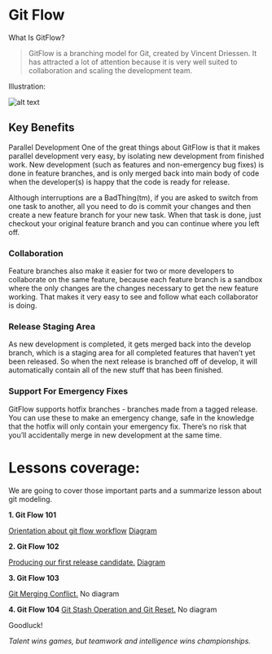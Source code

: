 # Git Flow 

What Is GitFlow?

> GitFlow is a branching model for Git, created by Vincent Driessen. It has attracted a lot of attention because it is very well suited to collaboration and scaling the development team.


Illustration:

![alt text](git-model@2x.PNG)


## Key Benefits
Parallel Development
One of the great things about GitFlow is that it makes parallel development very easy, by isolating new development from finished work. New development (such as features and non-emergency bug fixes) is done in feature branches, and is only merged back into main body of code when the developer(s) is happy that the code is ready for release.

Although interruptions are a BadThing(tm), if you are asked to switch from one task to another, all you need to do is commit your changes and then create a new feature branch for your new task. When that task is done, just checkout your original feature branch and you can continue where you left off.

### Collaboration
Feature branches also make it easier for two or more developers to collaborate on the same feature, because each feature branch is a sandbox where the only changes are the changes necessary to get the new feature working. That makes it very easy to see and follow what each collaborator is doing.

### Release Staging Area
As new development is completed, it gets merged back into the develop branch, which is a staging area for all completed features that haven’t yet been released. So when the next release is branched off of develop, it will automatically contain all of the new stuff that has been finished.

### Support For Emergency Fixes
GitFlow supports hotfix branches - branches made from a tagged release. You can use these to make an emergency change, safe in the knowledge that the hotfix will only contain your emergency fix. There’s no risk that you’ll accidentally merge in new development at the same time.


# Lessons coverage:

We are going to cover those important parts and a summarize lesson about git modeling.

**1. Git Flow 101**

[Orientation about git flow workflow](lessons/git-flow-101.md)
[Diagram](lessons/git-flow-101-diagram.md)

**2. Git Flow 102**

[Producing our first release candidate.](lessons/git-flow-102.md)
[Diagram](lessons/git-flow-102-diagram.md)

**3. Git Flow 103**  

[Git Merging Conflict.](lessongs/git-flow-103.md)
No diagram

**4. Git Flow 104** 
[Git Stash Operation and Git Reset.](lessongs/git-flow-104.md)
No diagram

Goodluck!

*Talent wins games, but teamwork and intelligence wins championships.*